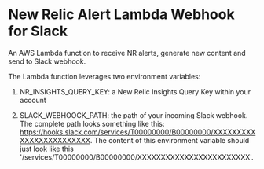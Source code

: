 # New Relic Alert Lambda Webhook for Slack
An AWS Lambda function to receive NR alerts, generate new content and send to Slack webhook.

The Lambda function leverages two environment variables:

1. NR_INSIGHTS_QUERY_KEY: a New Relic Insights Query Key within your account

2. SLACK_WEBHOOCK_PATH: the path of your incoming Slack webhook. The complete path looks something like this: https://hooks.slack.com/services/T00000000/B00000000/XXXXXXXXXXXXXXXXXXXXXXXX. The content of this environment variable should just look like this '/services/T00000000/B00000000/XXXXXXXXXXXXXXXXXXXXXXXX'.
